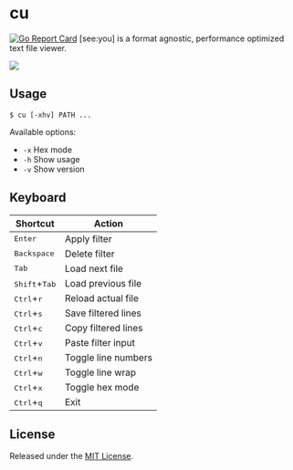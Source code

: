 # cu
[![Go Report Card](https://goreportcard.com/badge/github.com/cuhsat/cu?style=flat-square)](https://goreportcard.com/report/github.com/cuhsat/cu)
[see:you] is a format agnostic, performance optimized text file viewer.

![](assets/cu.gif)

## Usage
```console
$ cu [-xhv] PATH ...
```

Available options:
* `-x` Hex mode
* `-h` Show usage
* `-v` Show version

## Keyboard
| Shortcut                        | Action              |
| ------------------------------- | ------------------- |
| <kbd>Enter</kbd>                | Apply filter        |
| <kbd>Backspace</kbd>            | Delete filter       |
| <kbd>Tab</kbd>                  | Load next file      |
| <kbd>Shift</kbd>+<kbd>Tab</kbd> | Load previous file  |
| <kbd>Ctrl</kbd>+<kbd>r</kbd>    | Reload actual file  |
| <kbd>Ctrl</kbd>+<kbd>s</kbd>    | Save filtered lines |
| <kbd>Ctrl</kbd>+<kbd>c</kbd>    | Copy filtered lines |
| <kbd>Ctrl</kbd>+<kbd>v</kbd>    | Paste filter input  |
| <kbd>Ctrl</kbd>+<kbd>n</kbd>    | Toggle line numbers |
| <kbd>Ctrl</kbd>+<kbd>w</kbd>    | Toggle line wrap    |
| <kbd>Ctrl</kbd>+<kbd>x</kbd>    | Toggle hex mode     |
| <kbd>Ctrl</kbd>+<kbd>q</kbd>    | Exit                |

## License
Released under the [MIT License](LICENSE).
